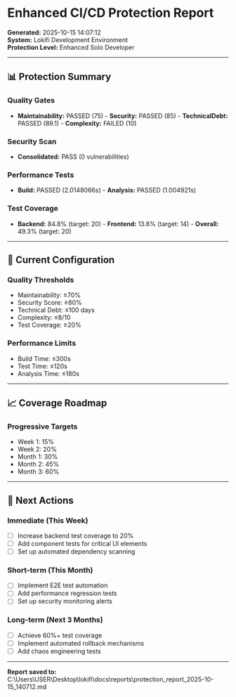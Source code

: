 # Enhanced CI/CD Protection Report

**Generated:** 2025-10-15 14:07:12  
**System:** Lokifi Development Environment  
**Protection Level:** Enhanced Solo Developer

---

## 📊 Protection Summary

### Quality Gates
- **Maintainability:** PASSED (75) - **Security:** PASSED (85) - **TechnicalDebt:** PASSED (89.1) - **Complexity:** FAILED (10)

### Security Scan
- **Consolidated:** PASS (0 vulnerabilities)

### Performance Tests
- **Build:** PASSED (2.0148066s) - **Analysis:** PASSED (1.004921s)

### Test Coverage
- **Backend:** 84.8% (target: 20) - **Frontend:** 13.8% (target: 14) - **Overall:** 49.3% (target: 20)

---

## 🎯 Current Configuration

### Quality Thresholds
- Maintainability: ≥70%
- Security Score: ≥80%
- Technical Debt: ≤100 days
- Complexity: ≤8/10
- Test Coverage: ≥20%

### Performance Limits
- Build Time: ≤300s
- Test Time: ≤120s
- Analysis Time: ≤180s

---

## 📈 Coverage Roadmap

### Progressive Targets
- Week 1: 15%
- Week 2: 20%
- Month 1: 30%
- Month 2: 45%
- Month 3: 60%

---

## 🚀 Next Actions

### Immediate (This Week)
- [ ] Increase backend test coverage to 20%
- [ ] Add component tests for critical UI elements
- [ ] Set up automated dependency scanning

### Short-term (This Month)
- [ ] Implement E2E test automation
- [ ] Add performance regression tests
- [ ] Set up security monitoring alerts

### Long-term (Next 3 Months)
- [ ] Achieve 60%+ test coverage
- [ ] Implement automated rollback mechanisms
- [ ] Add chaos engineering tests

---

**Report saved to:** C:\Users\USER\Desktop\lokifi\docs\reports\protection_report_2025-10-15_140712.md
